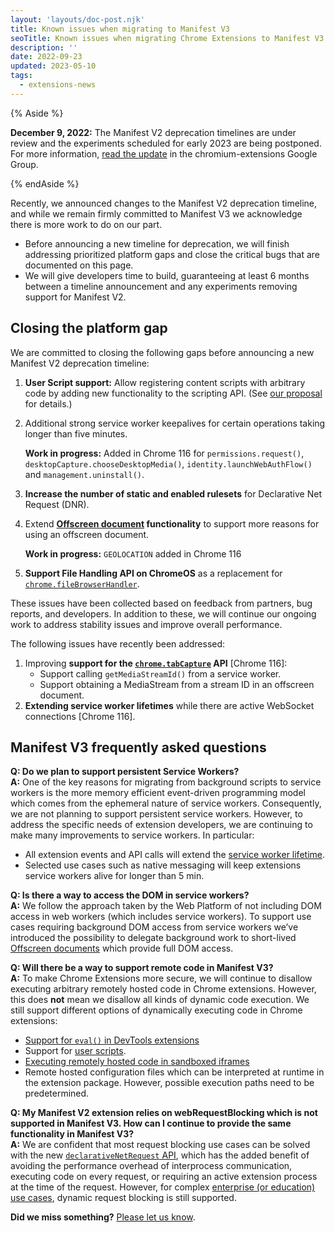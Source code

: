 ```yaml
---
layout: 'layouts/doc-post.njk'
title: Known issues when migrating to Manifest V3
seoTitle: Known issues when migrating Chrome Extensions to Manifest V3
description: ''
date: 2022-09-23
updated: 2023-05-10
tags:
  - extensions-news
---
```


{% Aside %}

**December 9, 2022:** The Manifest V2 deprecation timelines are under review and the experiments scheduled for early 2023 are being postponed. For more information, [read the update](https://groups.google.com/u/1/a/chromium.org/g/chromium-extensions/c/zQ77HkGmK9E) in the chromium-extensions Google Group.

{% endAside %}

Recently, we announced changes to the Manifest V2 deprecation timeline, and while we remain firmly committed to Manifest V3 we acknowledge there is more work to do on our part.

*   Before announcing a new timeline for deprecation, we will finish addressing prioritized platform gaps and close the critical bugs that are documented on this page.
*   We will give developers time to build, guaranteeing at least 6 months between a timeline announcement and any experiments removing support for Manifest V2.

## Closing the platform gap

We are committed to closing the following gaps before announcing a new Manifest V2 deprecation timeline:

1. **User Script support:** Allow registering content scripts with arbitrary code by adding new functionality to the scripting API. (See [our proposal](https://github.com/w3c/webextensions/blob/main/proposals/user-scripts-api.md) for details.)
1. Additional strong service worker keepalives for certain operations taking longer than five minutes.

    **Work in progress:** Added in Chrome 116 for `permissions.request()`, `desktopCapture.chooseDesktopMedia()`, `identity.launchWebAuthFlow()` and `management.uninstall()`.
1. **Increase the number of static and enabled rulesets** for Declarative Net Request (DNR).
1. Extend **[Offscreen document](/docs/extensions/reference/offscreen/) functionality** to support more reasons for using an offscreen document.

    **Work in progress:** `GEOLOCATION` added in Chrome 116 
1. **Support File Handling API on ChromeOS** as a replacement for [`chrome.fileBrowserHandler`](/docs/extensions/reference/fileBrowserHandler/).

These issues have been collected based on feedback from partners, bug reports, and developers. In addition to these, we will continue our ongoing work to address stability issues and improve overall performance. 

The following issues have recently been addressed:

1. Improving **support for the [`chrome.tabCapture`](/docs/extensions/reference/tabCapture/) API** [Chrome 116]:
    * Support calling `getMediaStreamId()` from a service worker.
    * Support obtaining a MediaStream from a stream ID in an offscreen document.
1. **Extending service worker lifetimes** while there are active WebSocket connections [Chrome 116].


## Manifest V3 frequently asked questions 

**Q: Do we plan to support persistent Service Workers?**\
**A:** One of the key reasons for migrating from background scripts to service workers is the more memory efficient event-driven programming model which comes from the ephemeral nature of service workers. Consequently, we are not planning to support persistent service workers. However, to address the specific needs of extension developers, we are continuing to make many improvements to service workers. In particular:

* All extension events and API calls will extend the [service worker lifetime](/docs/extensions/mv3/service_workers/service-worker-lifecycle/). 
* Selected use cases such as native messaging will keep extensions service workers alive for longer than 5 min. 

**Q: Is there a way to access the DOM in service workers?**\
**A:** We follow the approach taken by the Web Platform of not including DOM access in web workers (which includes service workers). To support use cases requiring background DOM access from service workers we’ve introduced the possibility to delegate background work to short-lived [Offscreen documents](/docs/extensions/reference/offscreen/) which provide full DOM access.

**Q: Will there be a way to support remote code in Manifest V3?**\
**A:** To make Chrome Extensions more secure, we will continue to disallow executing arbitrary remotely hosted code in Chrome extensions. However, this does **not** mean we disallow all kinds of dynamic code execution. We still support different options of dynamically executing code in Chrome extensions:

* [Support for `eval()` in DevTools extensions](/docs/extensions/reference/devtools_inspectedWindow/#method-eval) 
* Support for [user scripts](https://github.com/w3c/webextensions/blob/main/proposals/user-scripts-api.md).
* [Executing remotely hosted code in sandboxed iframes](/docs/extensions/mv3/sandboxingEval/) 
* Remote hosted configuration files which can be interpreted at runtime in the extension package. However, possible execution paths need to be predetermined. 

**Q: My Manifest V2 extension relies on webRequestBlocking which is not supported in Manifest V3. How can I continue to provide the same functionality in Manifest V3?**\
**A:** We are confident that most request blocking use cases can be solved with the new [`declarativeNetRequest` API](/docs/extensions/reference/declarativeNetRequest/), which has the added benefit of avoiding the performance overhead of interprocess communication, executing code on every request, or requiring an active extension process at the time of the request. However, for complex [enterprise (or education) use cases](https://support.google.com/chrome/a/answer/9296680?hl=en), dynamic request blocking is still supported.

**Did we miss something?** [Please let us know](https://groups.google.com/a/chromium.org/g/chromium-extensions).
